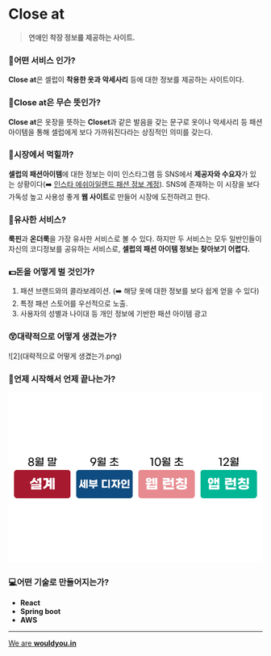 # Close at

> **연애인 착장 정보를 제공하는 사이트.**

### 🍒어떤 서비스 인가?

**Close at**은 셀럽이 **착용한 옷과 악세사리** 등에 대한 정보를 제공하는 사이트이다. 



### 👕Close at은 무슨 뜻인가?

**Close at**은 옷장을 뜻하는 **Closet**과 같은 발음을 갖는 문구로 옷이나 악세사리 등 패션아이템을 통해 셀럽에게 보다 가까워진다라는 상징적인 의미를 갖는다.



### 🍔시장에서 먹힐까?

**셀럽의 패션아이템**에 대한 정보는 이미 인스타그램 등 SNS에서 **제공자와 수요자**가 있는 상황이다(➡️ [인스타 에쉬아일랜드 패션 정보 계정](https://www.instagram.com/ash.island_closet/)). SNS에 존재하는 이 시장을 보다 가독성 높고 사용성 좋게 **웹 사이트**로 만들어 시장에 도전하려고 한다.



### 🧱유사한 서비스?

**룩핀**과 **온더룩**을 가장 유사한 서비스로 볼 수 있다. 하지만 두 서비스는 모두 일반인들이 자신의 코디정보를 공유하는 서비스로, **셀럽의 패션 아이템 정보는 찾아보기 어렵다.**



### 💵돈을 어떻게 벌 것인가?

1. 패션 브랜드와의 콜라보레이션. (➡️ 해당 옷에 대한 정보를 보다 쉽게 얻을 수 있다)
2. 특정 패션 스토어를 우선적으로 노출.
3. 사용자의 성별과 나이대 등 개인 정보에 기반한 패션 아이템 광고



### 😲대략적으로 어떻게 생겼는가?

![2](대략적으로 어떻게 생겼는가.png)



### 📅언제 시작해서 언제 끝나는가?

![1](계획.png)



### 💻어떤 기술로 만들어지는가?

- **React**
- **Spring boot**
- **AWS**



---

[We are **wouldyou.in**](https://www.instagram.com/wouldyouin.official/)